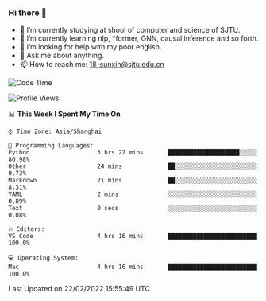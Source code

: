 ### Hi there 👋

<!--
**sunxin000/sunxin000** is a ✨ _special_ ✨ repository because its `README.md` (this file) appears on your GitHub profile.

Here are some ideas to get you started:

- 🔭 I’m currently working on ...
- 🌱 I’m currently learning ...
- 👯 I’m looking to collaborate on ...
- 🤔 I’m looking for help with ...
- 💬 Ask me about ...
- 📫 How to reach me: ...
- 😄 Pronouns: ...
- ⚡ Fun fact: ...
-->
- 🏫 I’m currently studying at shool of computer and science of SJTU.
- 🌱 I’m currently learning nlp, \*former, GNN, causal inference and so forth.
- 🤔 I’m looking for help with my poor english.
- 💬 Ask me about anything.
- 📫 How to reach me: 18-sunxin@sjtu.edu.cn
<!--START_SECTION:waka-->
![Code Time](http://img.shields.io/badge/Code%20Time-90%20hrs%209%20mins-blue)

![Profile Views](http://img.shields.io/badge/Profile%20Views-2-blue)

📊 **This Week I Spent My Time On** 

```text
⌚︎ Time Zone: Asia/Shanghai

💬 Programming Languages: 
Python                   3 hrs 27 mins       ████████████████████░░░░░   80.98% 
Other                    24 mins             ██░░░░░░░░░░░░░░░░░░░░░░░   9.73% 
Markdown                 21 mins             ██░░░░░░░░░░░░░░░░░░░░░░░   8.31% 
YAML                     2 mins              ░░░░░░░░░░░░░░░░░░░░░░░░░   0.89% 
Text                     0 secs              ░░░░░░░░░░░░░░░░░░░░░░░░░   0.08%

🔥 Editors: 
VS Code                  4 hrs 16 mins       █████████████████████████   100.0%

💻 Operating System: 
Mac                      4 hrs 16 mins       █████████████████████████   100.0%

```


 Last Updated on 22/02/2022 15:55:49 UTC
<!--END_SECTION:waka-->
